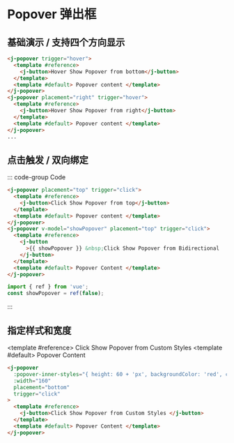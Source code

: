 # Popover 弹出框

## 基础演示 / 支持四个方向显示

<j-popover trigger="hover">
    <template #reference>
    <j-button>Hover Show Popover from bottom</j-button>
    </template>
    <template #default> Popover content </template>
</j-popover>
<j-popover placement="right" trigger="hover">
    <template #reference>
    <j-button>Hover Show Popover from right</j-button>
    </template>
    <template #default> Popover content </template>
</j-popover>
<j-popover placement="left" trigger="hover">
    <template #reference>
    <j-button type="info">Hover Show Popover from left</j-button>
    </template>
    <template #default> Popover content </template>
</j-popover>
<j-popover placement="top" trigger="hover">
    <template #reference>
    <j-button>Hover Show Popover from top</j-button>
    </template>
    <template #default> Popover content </template>
</j-popover>

```html
<j-popover trigger="hover">
  <template #reference>
    <j-button>Hover Show Popover from bottom</j-button>
  </template>
  <template #default> Popover content </template>
</j-popover>
<j-popover placement="right" trigger="hover">
  <template #reference>
    <j-button>Hover Show Popover from right</j-button>
  </template>
  <template #default> Popover content </template>
</j-popover>
...
```

## 点击触发 / 双向绑定

<j-popover placement="top" trigger="click">
    <template #reference>
    <j-button>Click Show Popover from top</j-button>
    </template>
    <template #default> Popover content </template>
</j-popover>
<j-popover v-model="showPopover" placement="top" trigger="click">
    <template #reference>
    <j-button
        >{{ showPopover }} &nbsp;Click Show Popover from Bidirectional
    </j-button>
    </template>
    <template #default> Popover Content </template>
</j-popover>

::: code-group Code

```html [Vue Template]
<j-popover placement="top" trigger="click">
  <template #reference>
    <j-button>Click Show Popover from top</j-button>
  </template>
  <template #default> Popover content </template>
</j-popover>
<j-popover v-model="showPopover" placement="top" trigger="click">
  <template #reference>
    <j-button
      >{{ showPopover }} &nbsp;Click Show Popover from Bidirectional
    </j-button>
  </template>
  <template #default> Popover Content </template>
</j-popover>
```

```ts [Vue Setup]
import { ref } from 'vue';
const showPopover = ref(false);
```

:::

## 指定样式和宽度

<j-popover
      :popover-inner-styles="{ height: 60 + 'px', backgroundColor: 'red', color: 'white' }"
      :width="160"
      placement="bottom"
      trigger="click"
    >
<template #reference>
<j-button>Click Show Popover from Custom Styles </j-button>
</template>
<template #default> Popover Content </template>
</j-popover>

```html
<j-popover
  :popover-inner-styles="{ height: 60 + 'px', backgroundColor: 'red', color: 'white'}"
  :width="160"
  placement="bottom"
  trigger="click"
>
  <template #reference>
    <j-button>Click Show Popover from Custom Styles </j-button>
  </template>
  <template #default> Popover Content </template>
</j-popover>
```

<script setup lang="ts">
import { ref } from 'vue';

const showPopover = ref(false);
</script>

<style lang='scss' scoped>
    .j-button {
        margin-bottom: 12px;
        margin-right: 12px;
    }
</style>

